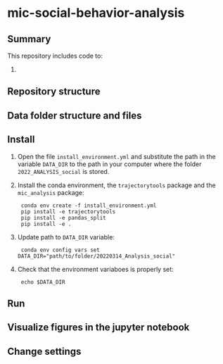 # mic-social-behavior-analysis

## Summary

This repository includes code to:

1. 


## Repository structure


## Data folder structure and files

## 

## Install

1. Open the file `install_environment.yml` and substitute the path in the variable `DATA_DIR` to the path in your computer where the folder `2022_ANALYSIS_social` is stored.

2. Install the conda environment, the `trajectorytools` package and the `mic_analysis` package:

        conda env create -f install_environment.yml
        pip install -e trajectorytools
        pip install -e pandas_split
        pip install -e .

3. Update path to `DATA_DIR` variable:

        conda env config vars set DATA_DIR="path/to/folder/20220314_Analysis_social"

4. Check that the environment variaboes is properly set:

        echo $DATA_DIR

## Run

## Visualize figures in the jupyter notebook

## Change settings





